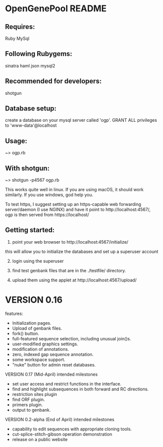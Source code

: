 OpenGenePool README
===================

Requires:
---------

Ruby
MySql

Following Rubygems:
-------------------

sinatra
haml
json
mysql2

Recommended for developers:
---------------------------

shotgun


Database setup:
---------------

create a database on your mysql server called 'ogp'.  GRANT ALL privileges to 'www-data'@localhost


Usage:
------

~>  ogp.rb

With shotgun:
-------------

~> shotgun -p4567 ogp.rb

This works quite well in linux.  If you are using macOS, it should work similarly.  If you use
windows, god help you.

To test https, I suggest setting up an https-capable web forwarding server/daemon (I use NGINX)
and have it point to http://localhost:4567/, ogp is then served from https://localhost/

Getting started:
----------------

1) point your web browser to http://localhost:4567/initialize/

this will allow you to initialize the databases and set up a superuser account

2) login using the superuser

3) find test genbank files that are in the ./testfile/ directory.

4) upload them using the applet at http://localhost:4567/upload/


VERSION 0.16
============

features:
*	Initialization pages.
*	Upload of genbank files.
*	fork() button.
*	full-featured sequence selection, including unusual join()s.
*	user-modified graphics settings.
*	modification of annotations.
*	zero, indexed gap sequence annotation.
*	some workspace support.
*	"nuke" button for admin reset databases.

VERSION 0.17 (Mid-April) intended milestones
*	set user access and restrict functions in the interface.
*	find and highlight subsequences in both forward and RC directions.
*	restriction sites plugin
*	find ORF plugin.
*	primers plugin.
*	output to genbank.

VERSION 0.2-alpha (End of April) intended milestones
*	capability to edit sequences with appropriate cloning tools.
*	cut-splice-stitch-gibson operation demonstration
*	release on a public website
  
